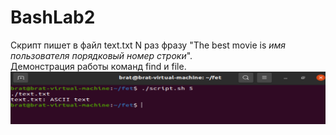 # BashLab2
Скрипт пишет в файл text.txt N раз фразу "The best movie is *имя пользователя* *порядковый номер строки*". </br>
Демонстрация работы команд find и file.
<img src="bash_lab_2.png"></img>

